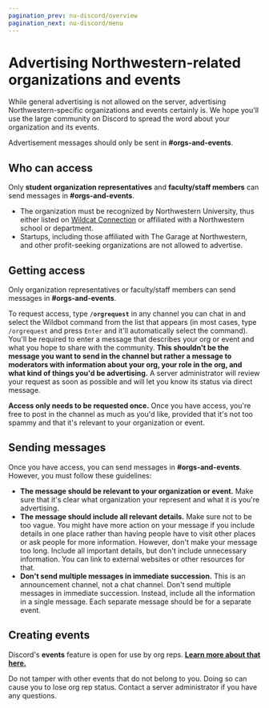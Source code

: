 ```yaml
---
pagination_prev: nu-discord/overview
pagination_next: nu-discord/menu
---
```


# Advertising Northwestern-related organizations and events

While general advertising is not allowed on the server, advertising Northwestern-specific organizations and events certainly is. We hope you'll use the large community on Discord to spread the word about your organization and its events.

Advertisement messages should only be sent in **#orgs-and-events**.

## Who can access

Only **student organization representatives** and **faculty/staff members** can send messages in **#orgs-and-events**.

- The organization must be recognized by Northwestern University, thus either listed on [Wildcat Connection](https://northwestern.campuslabs.com/engage/) or affiliated with a Northwestern school or department.
- Startups, including those affiliated with The Garage at Northwestern, and other profit-seeking organizations are not allowed to advertise.

## Getting access

Only organization representatives or faculty/staff members can send messages in **#orgs-and-events**.

To request access, type **`/orgrequest`** in any channel you can chat in and select the Wildbot command from the list that appears (in most cases, type `/orgrequest` and press `Enter` and it'll automatically select the command). You'll be required to enter a message that describes your org or event and what you hope to share with the community. **This shouldn't be the message you want to send in the channel but rather a message to moderators with information about your org, your role in the org, and what kind of things you'd be advertising.** A server administrator will review your request as soon as possible and will let you know its status via direct message.

**Access only needs to be requested once.** Once you have access, you're free to post in the channel as much as you'd like, provided that it's not too spammy and that it's relevant to your organization or event.

## Sending messages

Once you have access, you can send messages in **#orgs-and-events**. However, you must follow these guidelines:

- **The message should be relevant to your organization or event.** Make sure that it's clear what organization your represent and what it is you're advertising.
- **The message should include all relevant details.** Make sure not to be too vague. You might have more action on your message if you include details in one place rather than having people have to visit other places or ask people for more information. However, don't make your message too long. Include all important details, but don't include unnecessary information. You can link to external websites or other resources for that.
- **Don't send multiple messages in immediate succession.** This is an announcement channel, not a chat channel. Don't send multiple messages in immediate succession. Instead, include all the information in a single message. Each separate message should be for a separate event.

## Creating events

Discord's **events** feature is open for use by org reps. [**Learn more about that here.**](https://support.discord.com/hc/en-us/articles/4409494125719-Scheduled-Events#docs-internal-guid-2f29ff97-7fff-1aeb-a5a9-a92834c856df)

Do not tamper with other events that do not belong to you. Doing so can cause you to lose org rep status. Contact a server administrator if you have any questions.
